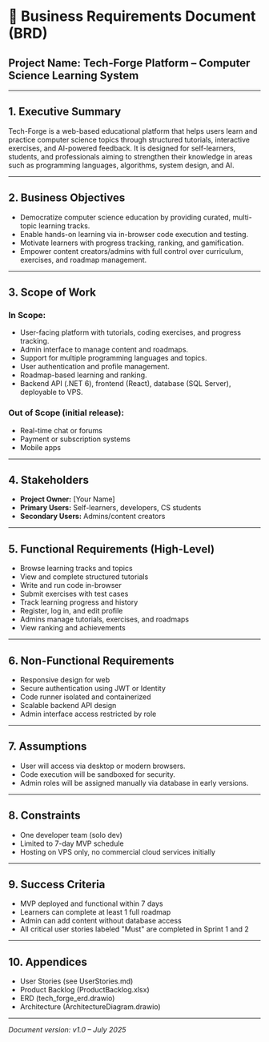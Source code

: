 # 📄 Business Requirements Document (BRD)

## Project Name: Tech-Forge Platform – Computer Science Learning System

---

## 1. Executive Summary

Tech-Forge is a web-based educational platform that helps users learn and practice computer science topics through structured tutorials, interactive exercises, and AI-powered feedback. It is designed for self-learners, students, and professionals aiming to strengthen their knowledge in areas such as programming languages, algorithms, system design, and AI.

---

## 2. Business Objectives

* Democratize computer science education by providing curated, multi-topic learning tracks.
* Enable hands-on learning via in-browser code execution and testing.
* Motivate learners with progress tracking, ranking, and gamification.
* Empower content creators/admins with full control over curriculum, exercises, and roadmap management.

---

## 3. Scope of Work

### In Scope:

* User-facing platform with tutorials, coding exercises, and progress tracking.
* Admin interface to manage content and roadmaps.
* Support for multiple programming languages and topics.
* User authentication and profile management.
* Roadmap-based learning and ranking.
* Backend API (.NET 6), frontend (React), database (SQL Server), deployable to VPS.

### Out of Scope (initial release):

* Real-time chat or forums
* Payment or subscription systems
* Mobile apps

---

## 4. Stakeholders

* **Project Owner:** \[Your Name]
* **Primary Users:** Self-learners, developers, CS students
* **Secondary Users:** Admins/content creators

---

## 5. Functional Requirements (High-Level)

* Browse learning tracks and topics
* View and complete structured tutorials
* Write and run code in-browser
* Submit exercises with test cases
* Track learning progress and history
* Register, log in, and edit profile
* Admins manage tutorials, exercises, and roadmaps
* View ranking and achievements

---

## 6. Non-Functional Requirements

* Responsive design for web
* Secure authentication using JWT or Identity
* Code runner isolated and containerized
* Scalable backend API design
* Admin interface access restricted by role

---

## 7. Assumptions

* User will access via desktop or modern browsers.
* Code execution will be sandboxed for security.
* Admin roles will be assigned manually via database in early versions.

---

## 8. Constraints

* One developer team (solo dev)
* Limited to 7-day MVP schedule
* Hosting on VPS only, no commercial cloud services initially

---

## 9. Success Criteria

* MVP deployed and functional within 7 days
* Learners can complete at least 1 full roadmap
* Admin can add content without database access
* All critical user stories labeled "Must" are completed in Sprint 1 and 2

---

## 10. Appendices

* User Stories (see UserStories.md)
* Product Backlog (ProductBacklog.xlsx)
* ERD (tech\_forge\_erd.drawio)
* Architecture (ArchitectureDiagram.drawio)

---

*Document version: v1.0 – July 2025*
